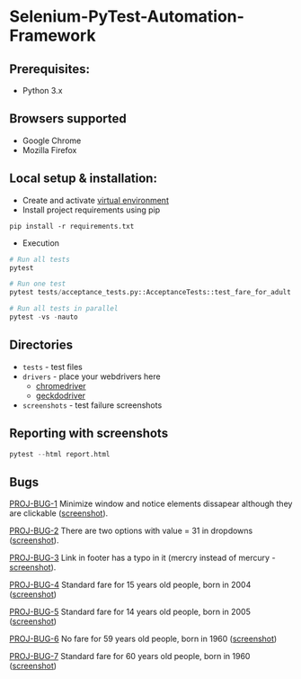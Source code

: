 # Selenium-PyTest-Automation-Framework

## Prerequisites:
*   Python 3.x

## Browsers supported
*   Google Chrome
*   Mozilla Firefox

## Local setup & installation:
*   Create and activate [virtual environment](https://packaging.python.org/tutorials/installing-packages/#creating-virtual-environments)
*   Install project requirements using pip
```
pip install -r requirements.txt
```
*   Execution
```py
# Run all tests
pytest

# Run one test
pytest tests/acceptance_tests.py::AcceptanceTests::test_fare_for_adult

# Run all tests in parallel
pytest -vs -nauto
```
## Directories
*   `tests` - test files
*   `drivers` - place your webdrivers here 
    *   [chromedriver](https://sites.google.com/a/chromium.org/chromedriver/)
    *   [geckdodriver](https://github.com/mozilla/geckodriver/releases)
*   `screenshots` - test failure screenshots

## Reporting with screenshots
```py
pytest --html report.html
```

## Bugs

[PROJ-BUG-1]() Minimize window and notice elements dissapear although they are clickable ([screenshot](https://imgur.com/JSVnl2L)).

[PROJ-BUG-2]() There are two options with value = 31 in dropdowns ([screenshot](https://imgur.com/ZHje32x)).

[PROJ-BUG-3]() Link in footer has a typo in it (mercry instead of mercury - [screenshot](https://imgur.com/AKycPea)).

[PROJ-BUG-4]() Standard fare for 15 years old people, born in 2004 ([screenshot](https://imgur.com/2VG7FTt))

[PROJ-BUG-5]() Standard fare for 14 years old people, born in 2005 ([screenshot](https://imgur.com/nBhKRvd))

[PROJ-BUG-6]() No fare for 59 years old people, born in 1960 ([screenshot](https://imgur.com/EcBTSEF))

[PROJ-BUG-7]() Standard fare for 60 years old people, born in 1960 ([screenshot](https://imgur.com/vdfy9Bd))
